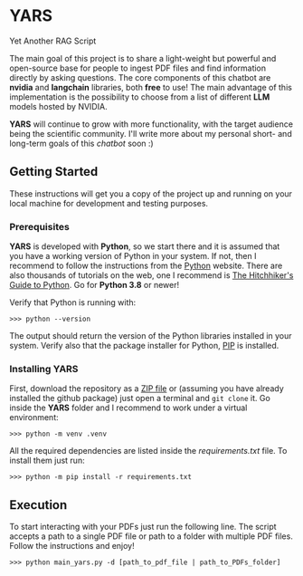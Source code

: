# YARS
Yet Another RAG Script

The main goal of this project is to share a light-weight but powerful and open-source base for people to ingest PDF files and find information directly by asking questions. The core components of this chatbot are **nvidia** and **langchain** libraries, both **free** to use! The main advantage of this implementation is the possibility to choose from a list of different **LLM** models hosted by NVIDIA.

**YARS** will continue to grow with more functionality, with the target audience being the scientific community. I'll write more about my personal short- and long-term goals of this *chatbot* soon :)

## Getting Started

These instructions will get you a copy of the project up and running on your local machine for development and testing purposes.

### Prerequisites

**YARS** is developed with **Python**, so we start there and it is assumed that you have a working version of Python in your system. If not, then I recommend to follow the instructions from the [Python](https://www.python.org/) website. There are also thousands of tutorials on the web, one I recommend is [The Hitchhiker's Guide to Python](https://docs.python-guide.org/starting/installation/#installation). Go for **Python 3.8** or newer!

Verify that Python is running with:
```
>>> python --version
```
The output should return the version of the Python libraries installed in your system. Verify also that the package installer for Python, [PIP](https://pip.pypa.io/en/stable/installation/) is installed.

### Installing YARS

First, download the repository as a [ZIP file](https://github.com/apolo74/YARS/archive/refs/heads/main.zip) or (assuming you have already installed the github package) just open a terminal and `git clone` it. Go inside the **YARS** folder and I recommend to work under a virtual environment:
```
>>> python -m venv .venv
```
All the required dependencies are listed inside the *requirements.txt* file. To install them just run:
```
>>> python -m pip install -r requirements.txt
```

## Execution
To start interacting with your PDFs just run the following line. The script accepts a path to a single PDF file or path to a folder with multiple PDF files. Follow the instructions and enjoy!
```
>>> python main_yars.py -d [path_to_pdf_file | path_to_PDFs_folder]
```
